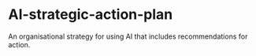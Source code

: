 # AI-strategic-action-plan
An organisational strategy for using AI that includes recommendations for action. 
